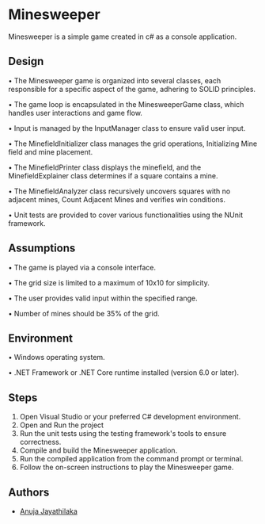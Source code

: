 
# Minesweeper

Minesweeper is a simple game created in c# as a console application.


## Design

•	The Minesweeper game is organized into several classes, each  responsible for a specific aspect of the game, adhering to SOLID principles.

•	The game loop is encapsulated in the MinesweeperGame class, which handles user interactions and game flow.

•	Input is managed by the InputManager class to ensure valid user input.

•	The MinefieldInitializer class manages the grid operations, Initializing Mine field and mine placement.

•	The MinefieldPrinter class displays the minefield, and the MinefieldExplainer class determines if a square contains a mine.

•	The MinefieldAnalyzer class recursively uncovers squares with no adjacent mines, Count Adjacent Mines and verifies win conditions.

•	Unit tests are provided to cover various functionalities using the NUnit framework.

## Assumptions

•	The game is played via a console interface.

•	The grid size is limited to a maximum of 10x10 for simplicity.

•	The user provides valid input within the specified range.

•	Number of mines should be 35% of the grid.

## Environment

•	Windows operating system.

•	.NET Framework or .NET Core runtime installed (version 6.0 or later).

## Steps

1.	Open Visual Studio or your preferred C# development environment.
2.	Open and Run the project 
3.	Run the unit tests using the testing framework's tools to ensure correctness.
4.	Compile and build the Minesweeper application.
5.	Run the compiled application from the command prompt or terminal.
6.	Follow the on-screen instructions to play the Minesweeper game.


## Authors

- [Anuja Jayathilaka](https://www.linkedin.com/in/anujachirantha/)

